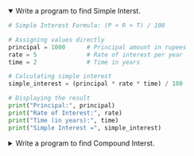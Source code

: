 <details open>
<summary>Write a program to find Simple Interst.</summary>
<p>

```python
# Simple Interest Formula: (P × R × T) / 100

# Assigning values directly
principal = 1000      # Principal amount in rupees
rate = 5              # Rate of interest per year
time = 2              # Time in years

# Calculating simple interest
simple_interest = (principal * rate * time) / 100

# Displaying the result
print("Principal:", principal)
print("Rate of Interest:", rate)
print("Time (in years):", time)
print("Simple Interest =", simple_interest)

```

</p>
</details> 

<details>
<summary open> Write a program to find Compound Interst.</summary>
<p>

```python
# Compound Interest Calculator

principal = 5000        # Principal amount (P)
rate = 5                # Annual interest rate in percent
time = 3                # Time in years (T)
n = 4                   # Number of times interest is compounded per year (n)

# Convert rate to decimal
rate = rate / 100

# Calculate amount
amount = principal * (1 + rate / n) ** (n * time)

# Calculate compound interest
compound_interest = amount - principal

# Display results
print("Principal (P):", principal)
print("Rate of Interest (%):", rate * 100)
print("Time (years):", time)
print("Compounded:", n, "times/year")
print("Total Amount (A):", round(amount, 2))
print("Compound Interest:", round(compound_interest, 2))

```
</p>
</details> 
